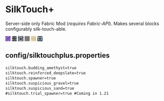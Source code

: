 # SilkTouch+
Server-side only Fabric Mod (*requires Fabric-API*).
Makes several blocks configurably silk-touch-able.

![Budding-Amethyst](readme-images\budding_amethyst.png)
![Reinforced-Deepslate](readme-images\reinforced_deepslate_side.png)
![Spawner](readme-images\spawner.png)
![Suspicious-Gravel](readme-images\suspicious_gravel_0.png)
![Suspicious-Sand](readme-images\suspicious_sand_0.png)
![Trial-Spawner](readme-images\trial_spawner_side_active.png)

## config/silktouchplus.properties
```
silktouch.budding_amethyst=true
silktouch.reinforced_deepslate=true
silktouch.spawner=true
silktouch.suspicious_gravel=true
silktouch.suspicious_sand=true
#silktouch.trial_spawner=true #Coming in 1.21
```
